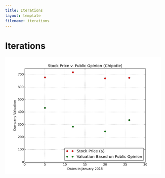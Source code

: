 ```yaml
---
title: Iterations
layout: template
filename: iterations
---
```


# Iterations

![Iteration](https://github.com/kuannie1/DataAnalysis/blob/gh-pages/first_iteration.png)